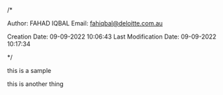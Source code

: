 /*

 Author: FAHAD IQBAL
 Email: fahiqbal@deloitte.com.au

 Creation Date: 09-09-2022 10:06:43
 Last Modification Date: 09-09-2022 10:17:34

 

*/

this is a sample

this is another thing
